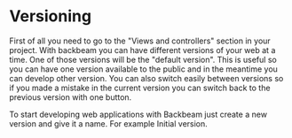# Versioning

First of all you need to go to the "Views and controllers" section in your project. With backbeam you can have different versions of your web at a time. One of those versions will be the "default version". This is useful so you can have one version available to the public and in the meantime you can develop other version. You can also switch easily between versions so if you made a mistake in the current version you can switch back to the previous version with one button.

To start developing web applications with Backbeam just create a new version and give it a name. For example Initial version.
